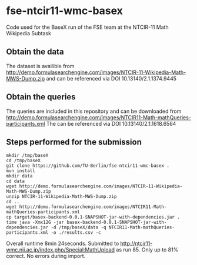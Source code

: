 fse-ntcir11-wmc-basex
=====================

Code used for the BaseX run of the FSE team at the NTCIR-11 Math Wikipedia Subtask

## Obtain the data
The dataset is availible from
http://demo.formulasearchengine.com/images/NTCIR-11-Wikipedia-Math-MWS-Dump.zip
and can be referenced via DOI 10.13140/2.1.1374.9445

## Obtain the queries
The queries are included in this repository and can be downloaded from
http://demo.formulasearchengine.com/images/NTCIR11-Math-mathQueries-participants.xml
The can be referenced via DOI 10.13140/2.1.1618.6564

## Steps performed for the submission
```
mkdir /tmp/baseX
cd /tmp/baseX
git clone https://github.com/TU-Berlin/fse-ntcir11-wmc-basex .
mvn install
mkdir data
cd data
wget http://demo.formulasearchengine.com/images/NTCIR-11-Wikipedia-Math-MWS-Dump.zip
unzip NTCIR-11-Wikipedia-Math-MWS-Dump.zip
cd ..
wget http://demo.formulasearchengine.com/images/NTCIR11-Math-mathQueries-participants.xml
cp target/basex-backend-0.0.1-SNAPSHOT-jar-with-dependencies.jar .
time java -Xmx12G -jar basex-backend-0.0.1-SNAPSHOT-jar-with-dependencies.jar -d /tmp/baseX/data -q NTCIR11-Math-mathQueries-participants.xml -o ./results.csv -c
```
Overall runtime 8min 24seconds. Submitted to http://ntcir11-wmc.nii.ac.jp/index.php/Special:MathUpload
as run 85. Only up to 81% correct. No errors during import.